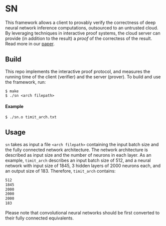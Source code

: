 # SN

This framework allows a client to provably verify the correctness of deep neural network inference computations, outsourced to an untrusted cloud. By leveraging techniques in interactive proof systems, the cloud server can provide (in addition to the result) a *proof* of the correctess of the result. Read more in our [paper](http://papers.nips.cc/paper/7053-safetynets-verifiable-execution-of-deep-neural-networks-on-an-untrusted-cloud.pdf).


## Build
This repo implements the interactive proof protocol, and measures the running time of the client (verifier) and the server (prover). To build and use the framework, run:
```shell
$ make
$ ./sn <arch filepath>
```
#### Example
```shell
$ ./sn.o timit_arch.txt
```

## Usage
`sn` takes as input a file `<arch filepath>` containing the input batch size and the fully connected network architecture. The network architecture is described as input size and the number of neurons in each layer. As an example, `timit_arch` describes an input batch size of 512, and a neural network with input size of 1845, 3 hidden layers of 2000 neurons each, and an output size of 183. Therefore, `timit_arch` contains: 
```txt
512
1845
2000
2000
2000
183
```
Please note that convolutional neural networks should be first converted to their fully connected equivalents.


